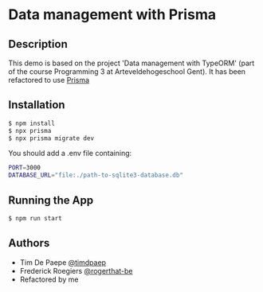 # Data management with Prisma

## Description

This demo is based on the project 'Data management with TypeORM'
(part of the course Programming 3 at Arteveldehogeschool Gent).
It has been refactored to use [Prisma](https://www.prisma.io/)

## Installation

```bash
$ npm install
$ npx prisma
$ npx prisma migrate dev
```

You should add a .env file containing:

```bash
PORT=3000
DATABASE_URL="file:./path-to-sqlite3-database.db"
```

## Running the App

```bash
$ npm run start
```

## Authors

- Tim De Paepe [@timdpaep](https://github.com/timdpaep)
- Frederick Roegiers [@rogerthat-be](https://github.com/rogerthat-be)
- Refactored by me
